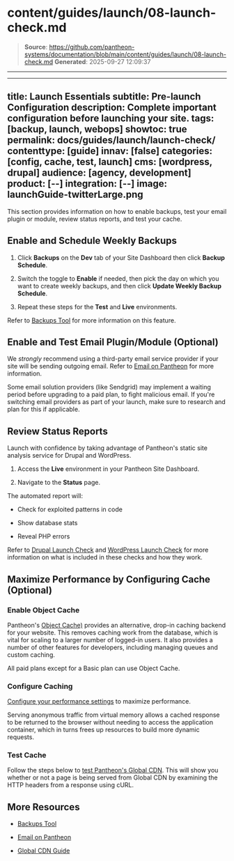 # content/guides/launch/08-launch-check.md

> **Source**: https://github.com/pantheon-systems/documentation/blob/main/content/guides/launch/08-launch-check.md
> **Generated**: 2025-09-27 12:09:37

---

---
title: Launch Essentials
subtitle: Pre-launch Configuration
description: Complete important configuration before launching your site.
tags: [backup, launch, webops]
showtoc: true
permalink: docs/guides/launch/launch-check/
contenttype: [guide]
innav: [false]
categories: [config, cache, test, launch]
cms: [wordpress, drupal]
audience: [agency, development]
product: [--]
integration: [--]
image: launchGuide-twitterLarge.png
---

This section provides information on how to enable backups, test your email plugin or module, review status reports, and test your cache.

## Enable and Schedule Weekly Backups

1. Click <Icon icon="cloud-upload" /> **Backups** on the <Icon icon="wrench" /> **Dev** tab of your Site Dashboard then click **Backup Schedule**.

1. Switch the toggle to **Enable** if needed, then pick the day on which you want to create weekly backups, and then click **Update Weekly Backup Schedule**.

1. Repeat these steps for the **<Icon icon="equalizer" /> Test** and **<Icon icon="wavePulse" /> Live** environments.

Refer to [Backups Tool](/guides/backups) for more information on this feature.

## Enable and Test Email Plugin/Module (Optional)

We *strongly* recommend using a third-party email service provider if your site will be sending outgoing email. Refer to [Email on Pantheon](/email) for more information.

<Alert type="info" title="Note">

Some email solution providers (like Sendgrid) may implement a waiting period before upgrading to a paid plan, to fight malicious email. If you're switching email providers as part of your launch, make sure to research and plan for this if applicable.

</Alert>

## Review Status Reports

Launch with confidence by taking advantage of Pantheon's static site analysis service for Drupal and WordPress.

1. Access the **<Icon icon="wavePulse" /> Live** environment in your Pantheon Site Dashboard.

1. Navigate to the **<Icon icon="circleInfo" /> Status** page.

The automated report will:

- Check for exploited patterns in code

- Show database stats

- Reveal PHP errors

Refer to [Drupal Launch Check](/drupal-launch-check) and [WordPress Launch Check](/guides/wordpress-pantheon/wordpress-launch-check) for more information on what is included in these checks and how they work.

## Maximize Performance by Configuring Cache (Optional)

### Enable Object Cache

Pantheon's [Object Cache)](/object-cache) provides an alternative, drop-in caching backend for your website. This removes caching work from the database, which is vital for scaling to a larger number of logged-in users. It also provides a number of other features for developers, including managing queues and custom caching.

All paid plans except for a Basic plan can use Object Cache.

### Configure Caching

[Configure your performance settings](/guides/global-cdn/global-cdn-caching) to maximize performance.

Serving anonymous traffic from virtual memory allows a cached response to be returned to the browser without needing to access the application container, which in turns frees up resources to build more dynamic requests.

### Test Cache

Follow the steps below to [test Pantheon's Global CDN](/guides/global-cdn/test-global-cdn-caching). This will show you whether or not a page is being served from Global CDN by examining the HTTP headers from a response using cURL.

<Partial file="global-cdn-test-cache.md" />

## More Resources

- [Backups Tool](/guides/backups)

- [Email on Pantheon](/email)

- [Global CDN Guide](/guides/global-cdn)
